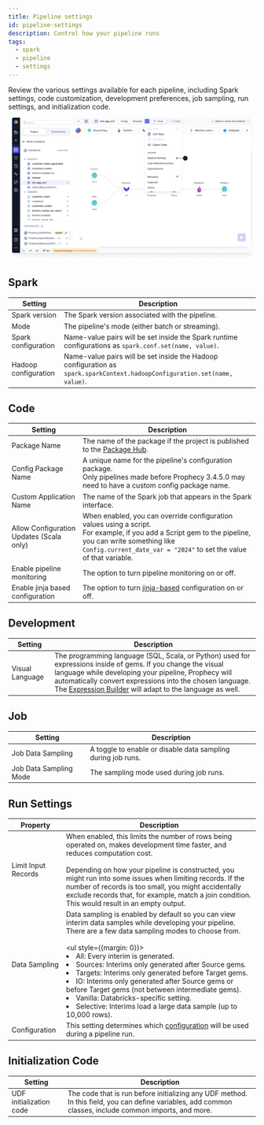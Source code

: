 ```yaml
---
title: Pipeline settings
id: pipeline-settings
description: Control how your pipeline runs
tags:
  - spark
  - pipeline
  - settings
---
```


Review the various settings available for each pipeline, including Spark settings, code customization, development preferences, job sampling, run settings, and initialization code.

![Pipeline settings](img/pipeline-settings.png)

## Spark

<div className="fixed-table">

| Setting              | Description                                                                                                                |
| -------------------- | -------------------------------------------------------------------------------------------------------------------------- |
| Spark version        | The Spark version associated with the pipeline.                                                                            |
| Mode                 | The pipeline's mode (either batch or streaming).                                                                           |
| Spark configuration  | Name-value pairs will be set inside the Spark runtime configurations as `spark.conf.set(name, value)`.                     |
| Hadoop configuration | Name-value pairs will be set inside the Hadoop configuration as `spark.sparkContext.hadoopConfiguration.set(name, value)`. |

</div>

## Code

<div className="fixed-table">

| Setting                                  | Description                                                                                                                                                                                                                       |
| ---------------------------------------- | --------------------------------------------------------------------------------------------------------------------------------------------------------------------------------------------------------------------------------- |
| Package Name                             | The name of the package if the project is published to the <a href="../../extensibility/package-hub/">Package Hub</a>.                                                                                                            |
| Config Package Name                      | A unique name for the pipeline's configuration package.<br />Only pipelines made before Prophecy 3.4.5.0 may need to have a custom config package name.                                                                           |
| Custom Application Name                  | The name of the Spark job that appears in the Spark interface.                                                                                                                                                                    |
| Allow Configuration Updates (Scala only) | When enabled, you can override configuration values using a script.<br />For example, if you add a Script gem to the pipeline, you can write something like `Config.current_date_var = "2024"` to set the value of that variable. |
| Enable pipeline monitoring               | The option to turn pipeline monitoring on or off.                                                                                                                                                                                 |
| Enable jinja based configuration         | The option to turn <a href="../pipelines/configuration#syntax">jinja-based</a> configuration on or off.                                                                                                                           |

</div>

## Development

<div className="fixed-table">

| Setting         | Description                                                                                                                                                                                                                                                                                                                      |
| --------------- | -------------------------------------------------------------------------------------------------------------------------------------------------------------------------------------------------------------------------------------------------------------------------------------------------------------------------------- |
| Visual Language | The programming language (SQL, Scala, or Python) used for expressions inside of gems. If you change the visual language while developing your pipeline, Prophecy will automatically convert expressions into the chosen language. The <a href="../expression-builder">Expression Builder</a> will adapt to the language as well. |

</div>

## Job

<div className="fixed-table">

| Setting                | Description                                                  |
| ---------------------- | ------------------------------------------------------------ |
| Job Data Sampling      | A toggle to enable or disable data sampling during job runs. |
| Job Data Sampling Mode | The sampling mode used during job runs.                      |

</div>

## Run Settings

<div className="fixed-table">

| Property            | Description                                                                                                                                                                                                                                                                                                                                                                                                                                                                                                                                                                                                           |
| ------------------- | --------------------------------------------------------------------------------------------------------------------------------------------------------------------------------------------------------------------------------------------------------------------------------------------------------------------------------------------------------------------------------------------------------------------------------------------------------------------------------------------------------------------------------------------------------------------------------------------------------------------- |
| Limit Input Records | When enabled, this limits the number of rows being operated on, makes development time faster, and reduces computation cost. <br /><br /> Depending on how your pipeline is constructed, you might run into some issues when limiting records. If the number of records is too small, you might accidentally exclude records that, for example, match a join condition. This would result in an empty output.                                                                                                                                                                                                         |
| Data Sampling       | Data sampling is enabled by default so you can view interim data samples while developing your pipeline. There are a few data sampling modes to choose from. <br /><br /> <ul style={{margin: 0}}> <li>All: Every interim is generated.</li> <li>Sources: Interims only generated after Source gems.</li> <li>Targets: Interims only generated before Target gems.</li> <li>IO: Interims only generated after Source gems or before Target gems (not between intermediate gems).</li> <li>Vanilla: Databricks-specific setting.</li> <li>Selective: Interims load a large data sample (up to 10,000 rows).</li> </ul> |
| Configuration       | This setting determines which <a href="../pipelines/configuration">configuration</a> will be used during a pipeline run.                                                                                                                                                                                                                                                                                                                                                                                                                                                                                              |

</div>

## Initialization Code

<div className="fixed-table">

| Setting                 | Description                                                                                                                                             |
| ----------------------- | ------------------------------------------------------------------------------------------------------------------------------------------------------- |
| UDF initialization code | The code that is run before initializing any UDF method. In this field, you can define variables, add common classes, include common imports, and more. |

</div>
